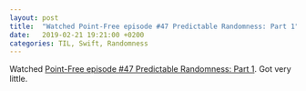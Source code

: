 ```yaml
---
layout: post
title:  "Watched Point-Free episode #47 Predictable Randomness: Part 1"
date:   2019-02-21 19:21:00 +0200
categories: TIL, Swift, Randomness
---
```

Watched [Point-Free episode #47 Predictable Randomness: Part 1](https://www.pointfree.co/episodes/ep47-predictable-randomness-part-1). Got very little.
